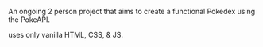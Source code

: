 An ongoing 2 person project that aims to create a functional Pokedex using the PokeAPI. 

uses only vanilla HTML, CSS, & JS.
